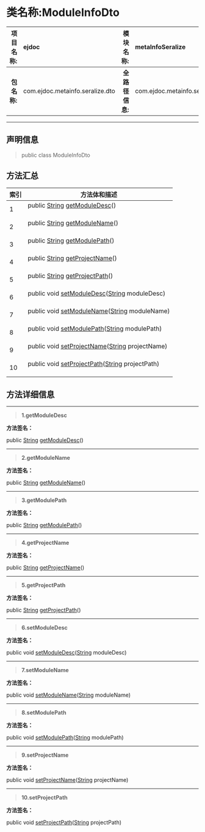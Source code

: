 # 类名称:ModuleInfoDto

|  **项目名称:**    |  ejdoc    |   **模块名称:**   |metaInfoSeralize|
| ----: | :---- | ----: |:---- |
|   **包名称:**   |  com.ejdoc.metainfo.seralize.dto    |   **全路径信息:**   |com.ejdoc.metainfo.seralize.dto.ModuleInfoDto|



















---

## 声明信息

> public class ModuleInfoDto     














## 方法汇总

|   索引  |    方法体和描述   |
| ---- | ---- |
|1|public [String](https://docs.oracle.com/javase/8/docs/api/java/lang/String.html?is-external=true) [getModuleDesc](#getmoduledesc)()   <br/><br/>|
|2|public [String](https://docs.oracle.com/javase/8/docs/api/java/lang/String.html?is-external=true) [getModuleName](#getmodulename)()   <br/><br/>|
|3|public [String](https://docs.oracle.com/javase/8/docs/api/java/lang/String.html?is-external=true) [getModulePath](#getmodulepath)()   <br/><br/>|
|4|public [String](https://docs.oracle.com/javase/8/docs/api/java/lang/String.html?is-external=true) [getProjectName](#getprojectname)()   <br/><br/>|
|5|public [String](https://docs.oracle.com/javase/8/docs/api/java/lang/String.html?is-external=true) [getProjectPath](#getprojectpath)()   <br/><br/>|
|6|public void [setModuleDesc](#setmoduledesc-string)([String](https://docs.oracle.com/javase/8/docs/api/java/lang/String.html?is-external=true) moduleDesc)   <br/><br/>|
|7|public void [setModuleName](#setmodulename-string)([String](https://docs.oracle.com/javase/8/docs/api/java/lang/String.html?is-external=true) moduleName)   <br/><br/>|
|8|public void [setModulePath](#setmodulepath-string)([String](https://docs.oracle.com/javase/8/docs/api/java/lang/String.html?is-external=true) modulePath)   <br/><br/>|
|9|public void [setProjectName](#setprojectname-string)([String](https://docs.oracle.com/javase/8/docs/api/java/lang/String.html?is-external=true) projectName)   <br/><br/>|
|10|public void [setProjectPath](#setprojectpath-string)([String](https://docs.oracle.com/javase/8/docs/api/java/lang/String.html?is-external=true) projectPath)   <br/><br/>|







## 方法详细信息


---

> **1.<span id="getmoduledesc">getModuleDesc</span>**

**方法签名：** 

  public [String](https://docs.oracle.com/javase/8/docs/api/java/lang/String.html?is-external=true) [getModuleDesc](#getmoduledesc)()   










---

> **2.<span id="getmodulename">getModuleName</span>**

**方法签名：** 

  public [String](https://docs.oracle.com/javase/8/docs/api/java/lang/String.html?is-external=true) [getModuleName](#getmodulename)()   










---

> **3.<span id="getmodulepath">getModulePath</span>**

**方法签名：** 

  public [String](https://docs.oracle.com/javase/8/docs/api/java/lang/String.html?is-external=true) [getModulePath](#getmodulepath)()   










---

> **4.<span id="getprojectname">getProjectName</span>**

**方法签名：** 

  public [String](https://docs.oracle.com/javase/8/docs/api/java/lang/String.html?is-external=true) [getProjectName](#getprojectname)()   










---

> **5.<span id="getprojectpath">getProjectPath</span>**

**方法签名：** 

  public [String](https://docs.oracle.com/javase/8/docs/api/java/lang/String.html?is-external=true) [getProjectPath](#getprojectpath)()   










---

> **6.<span id="setmoduledesc-string">setModuleDesc</span>**

**方法签名：** 

  public void [setModuleDesc](#setmoduledesc-string)([String](https://docs.oracle.com/javase/8/docs/api/java/lang/String.html?is-external=true) moduleDesc)   










---

> **7.<span id="setmodulename-string">setModuleName</span>**

**方法签名：** 

  public void [setModuleName](#setmodulename-string)([String](https://docs.oracle.com/javase/8/docs/api/java/lang/String.html?is-external=true) moduleName)   










---

> **8.<span id="setmodulepath-string">setModulePath</span>**

**方法签名：** 

  public void [setModulePath](#setmodulepath-string)([String](https://docs.oracle.com/javase/8/docs/api/java/lang/String.html?is-external=true) modulePath)   










---

> **9.<span id="setprojectname-string">setProjectName</span>**

**方法签名：** 

  public void [setProjectName](#setprojectname-string)([String](https://docs.oracle.com/javase/8/docs/api/java/lang/String.html?is-external=true) projectName)   










---

> **10.<span id="setprojectpath-string">setProjectPath</span>**

**方法签名：** 

  public void [setProjectPath](#setprojectpath-string)([String](https://docs.oracle.com/javase/8/docs/api/java/lang/String.html?is-external=true) projectPath)   









